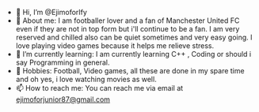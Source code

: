- 👋 Hi, I’m @EjimoforIfy
- 👀 About me: I am footballer lover and a fan of Manchester United FC even if they are not in top form but i'll continue to be a fan. I am very reserved and chilled also can be quiet sometimes and very easy going. I love playing video games because it helps me relieve stress.
- 🌱 I’m currently learning: I am currently learning C++ , Coding or should i say Programming in general.
- 💞️ Hobbies: Football, Video games, all these are done in my spare time and oh yes, i love watching movies as well.
- 📫 How to reach me: You can reach me via email at ejimoforjunior87@gmail.com

<!---
EjimoforIfy/EjimoforIfy is a ✨ special ✨ repository because its `README.md` (this file) appears on your GitHub profile.
You can click the Preview link to take a look at your changes.
--->
